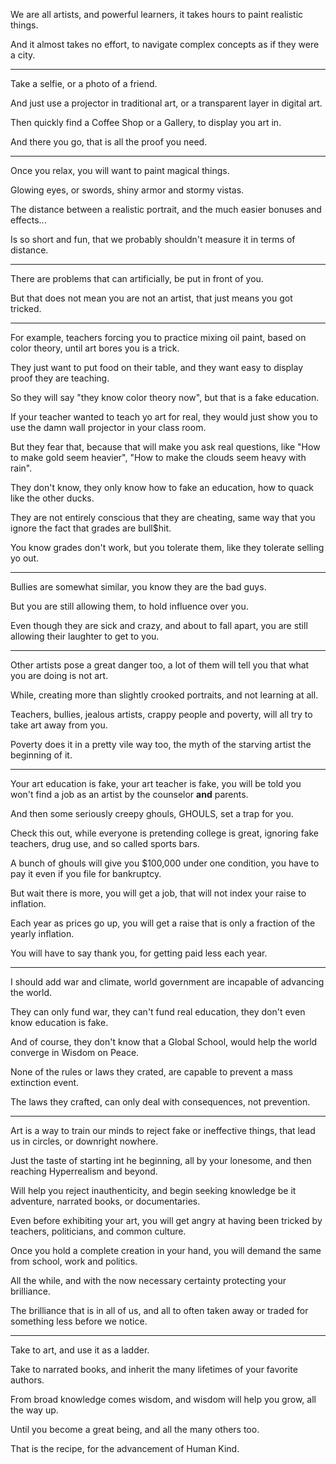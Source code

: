 We are all artists, and powerful learners,
it takes hours to paint realistic things.

And it almost takes no effort,
to navigate complex concepts as if they were a city.

---

Take a selfie,
or a photo of a friend.

And just use a projector in traditional art,
or a transparent layer in digital art.

Then quickly find a Coffee Shop or a Gallery,
to display you art in.

And there you go,
that is all the proof you need.

---

Once you relax,
you will want to paint magical things.

Glowing eyes, or swords,
shiny armor and stormy vistas.

The distance between a realistic portrait,
and the much easier bonuses and effects...

Is so short and fun,
that we probably shouldn't measure it in terms of distance.

---

There are problems that can artificially,
be put in front of you.

But that does not mean you are not an artist,
that just means you got tricked.

---

For example, teachers forcing you to practice mixing oil paint,
based on color theory, until art bores you is a trick.

They just want to put food on their table,
and they want easy to display proof they are teaching.

So they will say "they know color theory now",
but that is a fake education.

If your teacher wanted to teach yo art for real,
they would just show you to use the damn wall projector in your class room.

But they fear that, because that will make you ask real questions,
like "How to make gold seem heavier", "How to make the clouds seem heavy with rain".

They don't know, they only know how to fake an education,
how to quack like the other ducks.

They are not entirely conscious that they are cheating,
same way that you ignore the fact that grades are bull$hit.

You know grades don't work, but you tolerate them,
like they tolerate selling yo out.

---

Bullies are somewhat similar,
you know they are the bad guys.

But you are still allowing them,
to hold influence over you.

Even though they are sick and crazy, and about to fall apart,
you are still allowing their laughter to get to you.

---

Other artists pose a great danger too,
a lot of them will tell you that what you are doing is not art.

While, creating more than slightly crooked portraits,
and not learning at all.

Teachers, bullies, jealous artists, crappy people and poverty,
will all try to take art away from you.

Poverty does it in a pretty vile way too,
the myth of the starving artist the beginning of it.

---

Your art education is fake, your art teacher is fake,
you will be told you won't find a job as an artist by the counselor __and__ parents.

And then some seriously creepy ghouls, GHOULS,
set a trap for you.

Check this out, while everyone is pretending college is great,
ignoring fake teachers, drug use, and so called sports bars.

A bunch of ghouls will give you $100,000 under one condition,
you have to pay it even if you file for bankruptcy.

But wait there is more, you will get a job,
that will not index your raise to inflation.

Each year as prices go up,
you will get a raise that is only a fraction of the yearly inflation.

You will have to say thank you,
for getting paid less each year.

---

I should add war and climate,
world government are incapable of advancing the world.

They can only fund war, they can't fund real education,
they don't even know education is fake.

And of course, they don't know that a Global School,
would help the world converge in Wisdom on Peace.

None of the rules or laws they crated,
are capable to prevent a mass extinction event.

The laws they crafted,
can only deal with consequences, not prevention.

---

Art is a way to train our minds to reject fake or ineffective things,
that lead us in circles, or downright nowhere.

Just the taste of starting int he beginning, all by your lonesome,
and then reaching Hyperrealism and beyond.

Will help you reject inauthenticity,
and begin seeking knowledge be it adventure, narrated books, or documentaries.

Even before exhibiting your art,
you will get angry at having been tricked by teachers, politicians, and common culture.

Once you hold a complete creation in your hand,
you will demand the same from school, work and politics.

All the while, and with the now necessary certainty
protecting your brilliance.

The brilliance that is in all of us,
and all to often taken away or traded for something less before we notice.

---

Take to art,
and use it as a ladder.

Take to narrated books,
and inherit the many lifetimes of your favorite authors.

From broad knowledge comes wisdom,
and wisdom will help you grow, all the way up.

Until you become a great being,
and all the many others too.

That is the recipe,
for the advancement of Human Kind.
